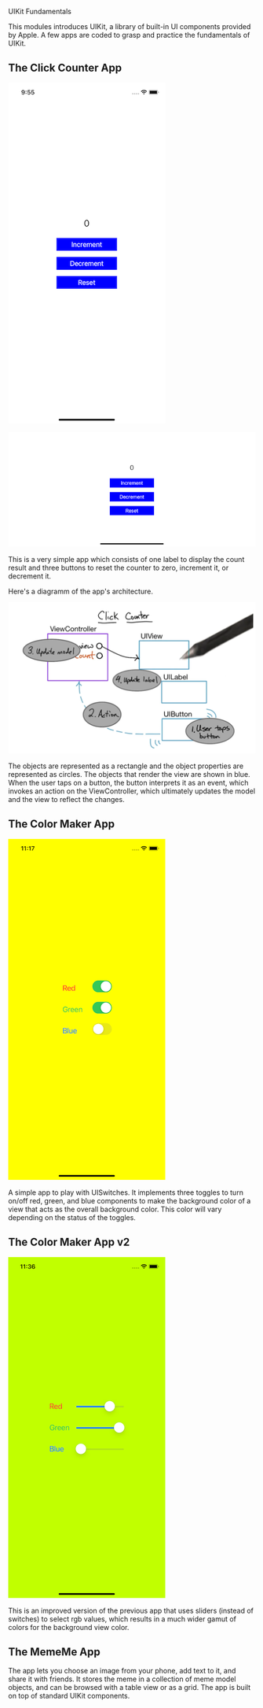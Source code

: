 UIKit Fundamentals

This modules introduces UIKit, a library of built-in UI components provided by Apple. A few apps are coded to grasp and practice the fundamentals of UIKit.

## The Click Counter App

![Screenshot of the Click Counter app in portrait mode](https://raw.githubusercontent.com/NSMau/ios-developer-nanodegree/main/UIKit%20Fundamentals/images/click-counter-app-screenshot-portrait.png)

![Screenshot of the Click Counter app in landscape mode](https://raw.githubusercontent.com/NSMau/ios-developer-nanodegree/main/UIKit%20Fundamentals/images/click-counter-app-screenshot-landscape.png)

This is a very simple app which consists of one label to display the count result and three buttons to reset the counter to zero, increment it, or decrement it.

Here's a diagramm of the app's architecture.

![Diagramm of the Click Counter app's architecture](https://raw.githubusercontent.com/NSMau/ios-developer-nanodegree/main/UIKit%20Fundamentals/images/click-counter-app-architecture-diagramm.png)

The objects are represented as a rectangle and the object properties are represented as circles. The objects that render the view are shown in blue. When the user taps on a button, the button interprets it as an event, which invokes an action on the ViewController, which ultimately updates the model and the view to reflect the changes.

## The Color Maker App

![Screenshot of the ColorMaker app](https://raw.githubusercontent.com/NSMau/ios-developer-nanodegree/main/UIKit%20Fundamentals/images/color-maker-app-screenshot.png)

A simple app to play with UISwitches. It implements three toggles to turn on/off red, green, and blue components to make the background color of a view that acts as the overall background color. This color will vary depending on the status of the toggles.

## The Color Maker App v2

![Screenshot of the ColorMaker v2 app](https://raw.githubusercontent.com/NSMau/ios-developer-nanodegree/main/UIKit%20Fundamentals/images/color-maker-2-app-screenshot.png)

This is an improved version of the previous app that uses sliders (instead of switches) to select rgb values, which results in a much wider gamut of colors for the background view color.

## The MemeMe App

The app lets you choose an image from your phone, add text to it, and share it with friends. It stores the meme in a collection of meme model objects, and can be browsed with a table view or as a grid. The app is built on top of standard UIKit components.
